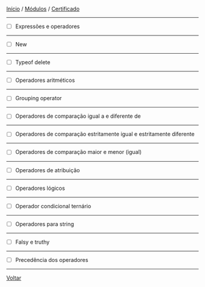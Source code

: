 [Início](https://github.com/Thalyalm/rocketseat-trilha-fundamentar) /
[Módulos](https://github.com/Thalyalm/rocketseat-trilha-fundamentar/tree/main/modulos/readme.md) /
[Certificado](https://github.com/Thalyalm/rocketseat-trilha-fundamentar/tree/main/certificado)

---

- [ ] Expressões e operadores

---

- [ ] New

---

- [ ] Typeof delete

---

- [ ] Operadores aritméticos

---

- [ ] Grouping operator

---

- [ ] Operadores de comparação igual a e diferente de

---

- [ ] Operadores de comparação estritamente igual e estritamente diferente

---

- [ ] Operadores de comparação maior e menor (igual)

---

- [ ] Operadores de atribuição

---

- [ ] Operadores lógicos

---

- [ ] Operador condicional ternário

---

- [ ] Operadores para string

---

- [ ] Falsy e truthy

---

- [ ] Precedência dos operadores

---

[Voltar](/modulos/guia-estelar-javascript/readme.md)